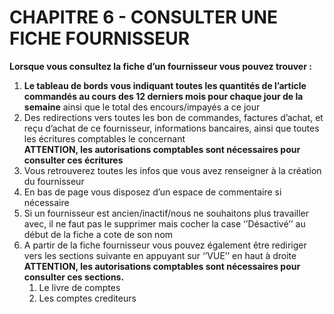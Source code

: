 # CHAPITRE 6 - CONSULTER UNE FICHE FOURNISSEUR

**Lorsque vous consultez la fiche d’un fournisseur vous pouvez trouver :**

1.	**Le tableau de bords vous indiquant toutes les quantités de l’article commandés au cours des 12 derniers mois pour chaque jour de la semaine** ainsi que le total des encours/impayés a ce jour 
2.	Des redirections vers toutes les bon de commandes, factures d’achat, et reçu d’achat de ce fournisseur, informations bancaires, ainsi que toutes les écritures comptables le concernant </br>**ATTENTION, les autorisations comptables sont nécessaires pour consulter ces écritures**
3.	Vous retrouverez toutes les infos que vous avez renseigner à la création du fournisseur 
4.	En bas de page vous disposez d’un espace de commentaire si nécessaire
5.	Si un fournisseur est ancien/inactif/nous ne souhaitons plus travailler avec, il ne faut pas le supprimer mais cocher la case ‘’Désactivé’’ au début de la fiche a cote de son nom 
6.	A partir de la fiche fournisseur vous pouvez également être rediriger vers les sections suivante en appuyant sur ‘’VUE’’ en haut à droite </br>**ATTENTION, les autorisations comptables sont nécessaires pour consulter ces sections.**
    1. Le livre de comptes
    2. Les comptes crediteurs 

